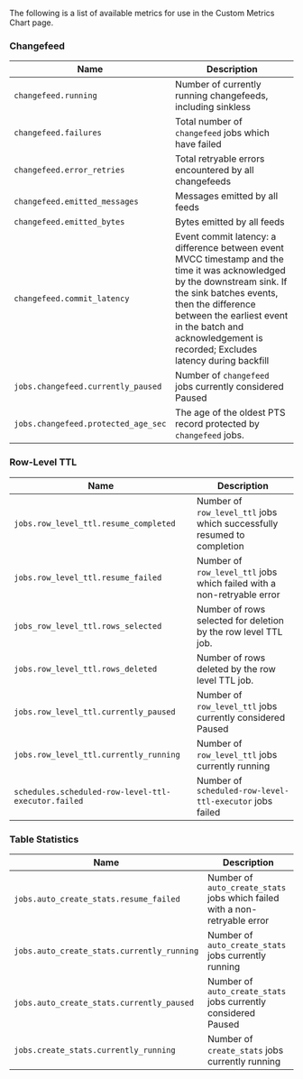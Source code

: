The following is a list of available metrics for use in the Custom Metrics Chart page.

### Changefeed 

Name | Description
-----|-----
`changefeed.running` | Number of currently running changefeeds, including sinkless
`changefeed.failures` | Total number of `changefeed` jobs which have failed
`changefeed.error_retries` | Total retryable errors encountered by all changefeeds
`changefeed.emitted_messages` | Messages emitted by all feeds
`changefeed.emitted_bytes` | Bytes emitted by all feeds
`changefeed.commit_latency` | Event commit latency: a difference between event MVCC timestamp and the time it was acknowledged by the downstream sink.  If the sink batches events,  then the difference between the earliest event in the batch and acknowledgement is recorded; Excludes latency during backfill
`jobs.changefeed.currently_paused` | Number of `changefeed` jobs currently considered Paused
`jobs.changefeed.protected_age_sec` | The age of the oldest PTS record protected by `changefeed` jobs.

### Row-Level TTL

Name | Description
-----|-----
`jobs.row_level_ttl.resume_completed` | Number of `row_level_ttl` jobs which successfully resumed to completion
`jobs.row_level_ttl.resume_failed` | Number of `row_level_ttl` jobs which failed with a non-retryable error
`jobs_row_level_ttl.rows_selected` | Number of rows selected for deletion by the row level TTL job.
`jobs.row_level_ttl.rows_deleted` | Number of rows deleted by the row level TTL job.
`jobs.row_level_ttl.currently_paused` | Number of `row_level_ttl` jobs currently considered Paused
`jobs.row_level_ttl.currently_running` | Number of `row_level_ttl` jobs currently running
`schedules.scheduled-row-level-ttl-executor.failed` | Number of `scheduled-row-level-ttl-executor` jobs failed

### Table Statistics 

Name | Description
-----|-----
`jobs.auto_create_stats.resume_failed` | Number of `auto_create_stats` jobs which failed with a non-retryable error
`jobs.auto_create_stats.currently_running` | Number of `auto_create_stats` jobs currently running
`jobs.auto_create_stats.currently_paused` | Number of `auto_create_stats` jobs currently considered Paused
`jobs.create_stats.currently_running` | Number of `create_stats` jobs currently running
